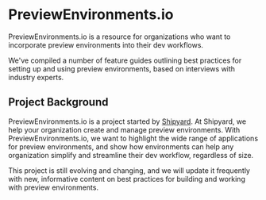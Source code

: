 # PreviewEnvironments.io

PreviewEnvironments.io is a resource for organizations who want to incorporate preview environments into their dev workflows.

We've compiled a number of feature guides outlining best practices for setting up and using preview environments, based on interviews with industry experts.

## Project Background

PreviewEnvironments.io is a project started by [Shipyard](https://www.shipyard.build/). At Shipyard, we help your organization create and manage preview environments. With PreviewEnvironments.io, we want to highlight the wide range of applications for preview environments, and show how environments can help any organization simplify and streamline their dev workflow, regardless of size.

This project is still evolving and changing, and we will update it frequently with new, informative content on best practices for building and working with preview environments.
